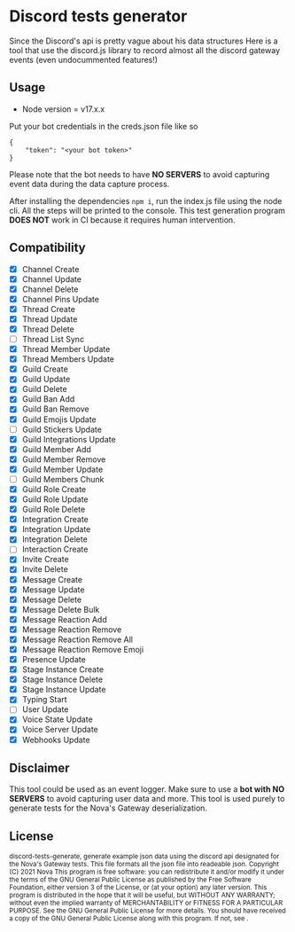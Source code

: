 # Discord tests generator

Since the Discord's api is pretty vague about his data structures
Here is a tool that use the discord.js library to record almost all the
discord gateway events (even undocummented features!)

## Usage

* Node version = v17.x.x

Put your bot credentials in the creds.json file like so

```
{
    "token": "<your bot token>"
}
```

Please note that the bot needs to have **NO SERVERS** to avoid capturing event data
during the data capture process.

After installing the dependencies `npm i`, run the index.js file using the node cli.
All the steps will be printed to the console. This test generation program **DOES NOT** work in
CI because it requires human intervention.

## Compatibility

- [x] Channel Create	       
- [x] Channel Update
- [x] Channel Delete
- [x] Channel Pins Update
- [x] Thread Create
- [x] Thread Update
- [x] Thread Delete
- [ ] Thread List Sync
- [x] Thread Member Update
- [x] Thread Members Update
- [x] Guild Create
- [x] Guild Update	            
- [x] Guild Delete
- [x] Guild Ban Add
- [x] Guild Ban Remove
- [x] Guild Emojis Update
- [ ] Guild Stickers Update
- [x] Guild Integrations Update
- [x] Guild Member Add
- [x] Guild Member Remove
- [x] Guild Member Update
- [ ] Guild Members Chunk
- [x] Guild Role Create
- [x] Guild Role Update
- [x] Guild Role Delete
- [x] Integration Create
- [x] Integration Update
- [x] Integration Delete
- [ ] Interaction Create
- [x] Invite Create
- [x] Invite Delete
- [x] Message Create
- [x] Message Update
- [x] Message Delete
- [x] Message Delete Bulk
- [x] Message Reaction Add
- [x] Message Reaction Remove
- [x] Message Reaction Remove All
- [x] Message Reaction Remove Emoji
- [x] Presence Update
- [x] Stage Instance Create
- [x] Stage Instance Delete
- [x] Stage Instance Update
- [x] Typing Start
- [ ] User Update
- [x] Voice State Update
- [x] Voice Server Update
- [x] Webhooks Update

## Disclaimer

This tool could be used as an event logger. Make sure to use a **bot with NO SERVERS** to avoid capturing user data and more. This tool is used purely to generate tests for the Nova's Gateway deserialization. 

## License

<sub>
discord-tests-generate, generate example json data using the discord
api designated for the Nova's Gateway tests.
This file formats all the json file into readeable json.
</sub>
<sub>
Copyright (C) 2021  Nova
This program is free software: you can redistribute it and/or modify
it under the terms of the GNU General Public License as published by
the Free Software Foundation, either version 3 of the License, or
(at your option) any later version.
</sub>
<sub>
This program is distributed in the hope that it will be useful,
but WITHOUT ANY WARRANTY; without even the implied warranty of
MERCHANTABILITY or FITNESS FOR A PARTICULAR PURPOSE.  See the
GNU General Public License for more details.
</sub>
<sub>
You should have received a copy of the GNU General Public License
along with this program.  If not, see <https://www.gnu.org/licenses/>.
</sub>